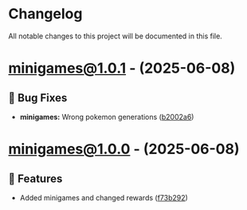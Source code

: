 # Changelog

All notable changes to this project will be documented in this file.

# [minigames@1.0.1](https://github.com/jaronz/forgeworks/compare/minigames@1.0.0...minigames@1.0.1) - (2025-06-08)

## 🐛 Bug Fixes

- **minigames:** Wrong pokemon generations ([b2002a6](https://github.com/jaronz/forgeworks/commit/b2002a66a710d8b980b42182d0dea419b32b5f0d))

# [minigames@1.0.0](https://github.com/jaronz/forgeworks/tree/minigames@1.0.0) - (2025-06-08)

## 🚀 Features

- Added minigames and changed rewards ([f73b292](https://github.com/jaronz/forgeworks/commit/f73b292e752af94a1973da5ab33f7146b9ec8d27))
